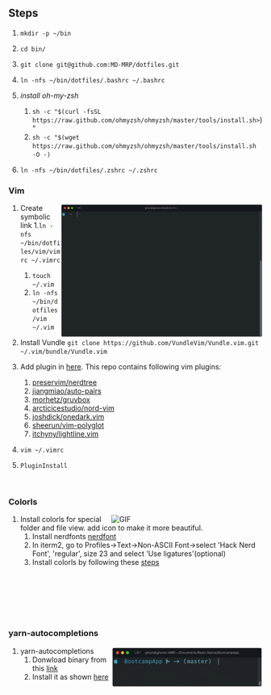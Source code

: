 ## Steps

1. `mkdir -p ~/bin`
1. `cd bin/`
1. `git clone git@github.com:MD-MRP/dotfiles.git`
1. `ln -nfs ~/bin/dotfiles/.bashrc ~/.bashrc`
1. *install oh-my-zsh*
    1. `sh -c "$(curl -fsSL https://raw.github.com/ohmyzsh/ohmyzsh/master/tools/install.sh>`)"
    1. `sh -c "$(wget https://raw.github.com/ohmyzsh/ohmyzsh/master/tools/install.sh -O -)`

1. `ln -nfs ~/bin/dotfiles/.zshrc ~/.zshrc`
### Vim

<img align="right" alt="GIF" src="https://raw.githubusercontent.com/mrpmohiburrahman/assets/main/dotFilesAssets/vim.gif?token=AINKGPPLA7GEABKFGDOKB5S7XHRSG" width="400"/>

1. Create symbolic link
    1.`ln -nfs ~/bin/dotfiles/vim/vimrc ~/.vimrc`
    1. `touch ~/.vim`
    1. `ln -nfs ~/bin/dotfiles/vim ~/.vim`
    
1. Install Vundle `git clone https://github.com/VundleVim/Vundle.vim.git ~/.vim/bundle/Vundle.vim`

1. Add plugin in [here](https://github.com/mrpmohiburrahman/dotfiles/blob/2601e36c85c408b982ab6fcf7faf31bb15300651/vim/.vimrc#L19). This repo contains following vim plugins:
    1. [preservim/nerdtree](https://github.com/preservim/nerdtree)
    1. [jiangmiao/auto-pairs](https://github.com/jiangmiao/auto-pairs)
    1. [morhetz/gruvbox](https://github.com/morhetz/gruvbox)
    1. [arcticicestudio/nord-vim](https://github.com/arcticicestudio/nord-vim)
    1. [joshdick/onedark.vim](https://github.com/joshdick/onedark.vim)
    1. [sheerun/vim-polyglot](https://github.com/sheerun/vim-polyglot)
    1. [itchyny/lightline.vim](https://github.com/itchyny/lightline.vim)
1. `vim ~/.vimrc`
1. `PluginInstall`
<!--
    1. `sudo apt install build-essential cmake3 python3-dev`
    1. `cd ~/bin/dotfiles/vim/bundle/YouCompleteMe/`
    1. `git submodule update --init --recursive`
    1. `python3 install.py --clangd-completer`
    1. "colorScheme": "One Half Dark" #in list
    1. Keybindings
    `{
    "command": "closeTab",
        "keys": [
                "ctrl+w"
                ]
    },
    {
    "command": "newTab",
        "keys": [
                "ctrl+t"
                ]
    },`
    1. *Install pathed Powerline font for windows*
        1. Clone powerline font
        1. Administrator powershell
        1. `Set-ExecutionPolicy Bypass`
        1. `.\install.ps1`
        1. `Set-ExecutionPolicy Default`
        1. `fontFace": "DejaVu Sans Mono for Powerline`
-->

<br/>

### Colorls
<img align="right" alt="GIF" src="https://raw.githubusercontent.com/mrpmohiburrahman/assets/main/dotFilesAssets/filesAndFoldersIcons_compressed.gif?token=AINKGPOAN7EMJPHXSJSO6DC7XHJOC" width="300"/>

1. Install colorls for special folder and file view. add icon to make it more
beautiful.
    1. Install nerdfonts [nerdfont](https://github.com/ryanoasis/nerd-fonts/blob/master/readme.md#option-4-homebrew-fonts)
    1. In iterm2, go to Profiles->Text->Non-ASCII Font->select 'Hack Nerd Font', 'regular', size 23 and select 'Use ligatures'(optional)
    1. Install colorls by following these [steps](https://github.com/athityakumar/colorls#installation)

<br/>
<br/>
<br/>
<br/>
<br/>

### yarn-autocompletions
<img align="right" alt="GIF" src="https://raw.githubusercontent.com/mrpmohiburrahman/assets/main/dotFilesAssets/yarn_completion.gif?token=AINKGPJXZ3MPT5XJIAOWYIC7XHNKE" width="300"/>

1. yarn-autocompletions
    1. Donwload binary from this [link](https://github.com/g-plane/zsh-yarn-autocompletions/releases)
    2. Install it as shown [here](https://github.com/g-plane/zsh-yarn-autocompletions#add-as-a-zsh-plugin)
